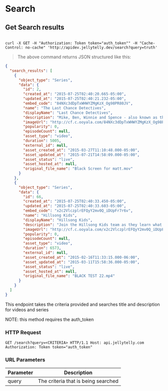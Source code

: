 # Search

## Get Search results

```ruby

```

```shell
curl -X GET -H "Authorization: Token token="auth_token"" -H "Cache-Control: no-cache" 'http://apidev.jellytelly.dev/search?query=truth'
```

>The above command returns JSON structured like this:

```json
{
  "search_results": [
    {
      "object_type": "Series",
      "data": {
        "id": 2,
        "created_at": "2015-07-25T02:40:20.665-05:00",
        "updated_at": "2015-07-25T02:40:21.232-05:00",
        "embed_code": "84NXc3dDpTxWHWYZMgKzX_Og98PR80JV",
        "name": "The Last Chance Detectives",
        "displayName": "Last Chance Detectives",
        "description": "Mike, Ben, Winnie and Spence - also known as the Last Chance Detectives - solve mysteries in their small desert hometown of Ambrosia, Arizona in the search for truth. Along the way, they discover the importance of integrity, forgiveness, faith and more.",
        "imageUrl": "http://cf.c.ooyala.com/84NXc3dDpTxWHWYZMgKzX_Og98PR80JV/promo261777455",
        "popularity": 0,
        "episodeCount": null,
        "asset_type": "video",
        "duration": 5005,
        "external_id": null,
        "asset_created_at": "2015-03-27T11:10:48.000-05:00",
        "asset_updated_at": "2015-07-21T14:58:09.000-05:00",
        "asset_status": "live",
        "asset_hosted_at": null,
        "original_file_name": "Black Screen for matt.mov"
      }
    },
    {
      "object_type": "Series",
      "data": {
        "id": 66,
        "created_at": "2015-07-25T02:40:33.450-05:00",
        "updated_at": "2015-07-25T02:40:33.603-05:00",
        "embed_code": "x2c2VlczplrEFQyY2mv0Q_iDUpFr7r6v",
        "name": "Hillsong Kids",
        "displayName": "Hillsong Kids",
        "description": "Join the Hillsong Kids team as they learn what it means to be devoted to God through music, comedy and Biblical truth with music and segments from live praise and worship albums.",
        "imageUrl": "http://cf.c.ooyala.com/x2c2VlczplrEFQyY2mv0Q_iDUpFr7r6v/promo250376315",
        "popularity": 0,
        "episodeCount": null,
        "asset_type": "video",
        "duration": 6573,
        "external_id": null,
        "asset_created_at": "2015-02-16T11:33:15.000-06:00",
        "asset_updated_at": "2015-03-11T15:58:36.000-05:00",
        "asset_status": "live",
        "asset_hosted_at": null,
        "original_file_name": "BLACK TEST 22.mp4"
      }
    }
  ]
}
```

This endpoint takes the criteria provided and searches title and description for videos and series

<aside class="notice">NOTE: this method requires the auth_token</aside>

### HTTP Request

`GET /search?query=<CRITERIA> HTTP/1.1
Host: api.jellytelly.com
Authorization: Token token="auth_token"`

### URL Parameters

Parameter | Description
--------- | -----------
query | The criteria that is being searched
